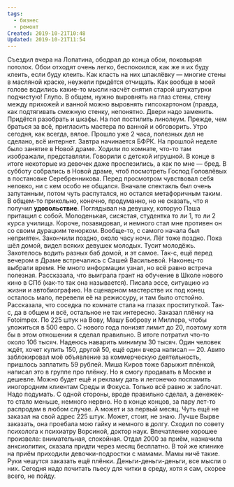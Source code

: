 ```yaml
---
tags:
  - бизнес
  - ремонт
Created: 2019-10-21T10:48
Updated: 2019-10-21T11:54
---
```

Съездил вчера на Лопатина, ободрал до конца обои, поковырял потолок. Обои отходят очень легко, беспокоился, как же я их буду клеить, если буду клеить. Как класть на них шпаклёвку — многие стены в масляной краске, неужели придётся отчищать. Как вообще в моей голове водились какие-то мысли насчёт снятия старой штукатурки подчистую! Глупо.
В общем, нужно выровнять на глаз стены, стену между прихожей и ванной можно выровнять гипсокартоном (правда, как подтягивать смежную стенку, непонятно. Двери надо заменить. Придётся разобрать и шкафы. На пол постилить линолеум. Прежде, чем браться за всё, пригласить мастера по ванной и обговорить.
Утро сегодня, как всегда, вялое. Прошло уже 2 часа, полезных дел не сделано, всё интернет. Завтра начинается БФРК.
На прошлой неделе было занятие в Новой драме. Ходили по комнате, что-то там изображали, представляли. Говорили с детской игрушкой. В конце в итоге некоторые из девочек даже прослезились, а как по мне — бред.
В субботу собрались в Новой драме, чтоб посмотреть Господ Головлёвых в постановке Серебренникова. Перед просмотром чувствовал себя неловко, ни с кем особо не общался. Вначале спектакль был очень запутанным, потом чуть распутался, но остался метафоричным таким. В общем-то прикольно, конечно, продуманно, но не сказать, что я получил **удовольствие**. Поглядывал на девушку, которую Паша притащил с собой. Молоденькая, сисястая, студентка то ли 1, то ли 2 курса училища. Короче, позавидовал, и немного стал мне противен он со своим дурацким тенорком. Вообще-то, с самого начала был неприятен. Закончили поздно, около часу ночи. Лёг тоже поздно.
Пока шёл домой, видел всяких девушек молодых. Тусит молодёжь. Захотелось водить разных баб домой, и эт самое.
Так-с, ещё перед вечером в Драме встречались с Сашей Васильевой. Наконец-то выбрали время. Не много информации узнал, но всё равно встреча полезная. Рассказала, что выиграла грант на обучение в Школе нового кино в СПб (как-то так она называется). Писала эссе, ситуацию из жизни и автобиографию. На сценарном мастерстве их под конец осталось мало, перевели её на режиссуру, и там было отстойно. Рассказала, что соседка по комнате стала на глазах проституткой. Так-с, да в общем и всё, остальное не так интересно.
Заказал плёнку на Fotoimpex. По 225 штук на Вову, Машу Боброву и Миллера, чтобы уложиться в 500 евро. С нового года понизят лимит до 20, поэтому хотя бы в этом отношении я сделал правильно. В итоге потратил что-то около 106 тысяч. Надеюсь наварить минимум 30 тысяч. Один человек ждёт, хочет купить 150, другой 50, ещё один вчера написал — 20.
Авито заблокировал моё объявление за коммерческую деятельность, пришлось заплатить 59 рублей. Миша Киров тоже барыжит плёнкой, написал это в группе про плёнку. Но я смогу продавать в Москве и дешевле. Можно будет ещё и рекламу дать и легонечко поспамить иногородним клиентам Среды и Фокуса. Только всё равно ж заблочат. Надо подумать. С одной стороны, вроде правильно сделал, а денежек-то стало меньше, немного нервно. Но в конце концов, за пару лет-то распродам в любом случае. А может и за первый месяц. Чуть ещё не заказал на свой адрес 225 штук. Может, стоит, не знаю. Лучше Вырве заказать, она проебала мою гайку и немного в долгу.
Сходил по совету психолога к психиатру Ворсиной, доктор наук. Впечатление хорошее произвела: внимательная, спокойная. Отдал 2000 за приём, назначила анксиолитик, сказала придти через месяц бесплатно.
В той же клинике на приём приходили девочки-подростки с мамами. Мамы ничё такие.
Руки чешутся заказать ещё плёнки. Деньги-деньги-деньги, все мысли о них.
Сегодня надо почитать пьесу для читки в среду, хотя я сам, скорее всего, не пойду.